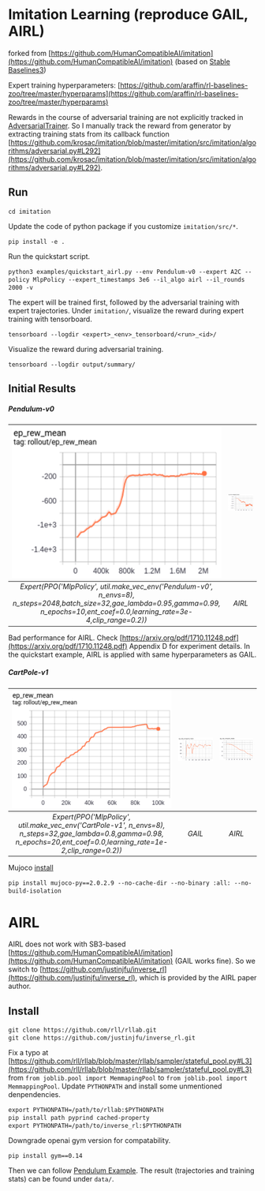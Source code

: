 # Imitation Learning (reproduce GAIL, AIRL)
forked from [https://github.com/HumanCompatibleAI/imitation](https://github.com/HumanCompatibleAI/imitation) (based on [Stable Baselines3](https://stable-baselines3.readthedocs.io/en/master/index.html))

Expert training hyperparameters: [https://github.com/araffin/rl-baselines-zoo/tree/master/hyperparams](https://github.com/araffin/rl-baselines-zoo/tree/master/hyperparams)

Rewards in the course of adversarial training are not explicitly tracked in [AdversarialTrainer](https://github.com/krosac/imitation/blob/master/imitation/src/imitation/algorithms/adversarial.py).
So I manually track the reward from generator by extracting training stats from its callback function [https://github.com/krosac/imitation/blob/master/imitation/src/imitation/algorithms/adversarial.py#L292](https://github.com/krosac/imitation/blob/master/imitation/src/imitation/algorithms/adversarial.py#L292).

## Run
```
cd imitation
```
Update the code of python package if you customize ``imitation/src/*``. 
```
pip install -e .
```
Run the quickstart script.
```
python3 examples/quickstart_airl.py --env Pendulum-v0 --expert A2C --policy MlpPolicy --expert_timestamps 3e6 --il_algo airl --il_rounds 2000 -v
```
The expert will be trained first, followed by the adversarial training with expert trajectories.
Under ``imitation/``, visualize the reward during expert training with tensorboard.
```
tensorboard --logdir <expert>_<env>_tensorboard/<run>_<id>/
```
Visualize the reward during adversarial training.
```
tensorboard --logdir output/summary/
```

## Initial Results

##### Pendulum-v0
|![](https://github.com/krosac/imitation/blob/master/images/pendulum_ppo.PNG) | ![](https://github.com/krosac/imitation/blob/master/images/pendulum_ppo_airl_new.PNG)|
|:--:| :--:|
|*Expert(PPO('MlpPolicy', util.make_vec_env('Pendulum-v0', n_envs=8),<br> n_steps=2048,batch_size=32,gae_lambda=0.95,gamma=0.99,<br> n_epochs=10,ent_coef=0.0,learning_rate=3e-4,clip_range=0.2))* |*AIRL*|

Bad performance for AIRL. Check [https://arxiv.org/pdf/1710.11248.pdf](https://arxiv.org/pdf/1710.11248.pdf) Appendix D for experiment details. 
In the quickstart example, AIRL is applied with same hyperparameters as GAIL.

##### CartPole-v1
|![](https://github.com/krosac/imitation/blob/master/images/cartpole_ppo.PNG)|![](https://github.com/krosac/imitation/blob/master/images/cartpole_gail_ppo.PNG)|![](https://github.com/krosac/imitation/blob/master/images/cartpole_airl_ppo_new.PNG)|
|:--:|:--:|:--:|
|*Expert(PPO('MlpPolicy', util.make_vec_env('CartPole-v1', n_envs=8),<br> n_steps=32,gae_lambda=0.8,gamma=0.98,<br> n_epochs=20,ent_coef=0.0,learning_rate=1e-2,clip_range=0.2))*|*GAIL*|*AIRL*|

Mujoco [install](https://github.com/openai/mujoco-py#install-mujoco)
```
pip install mujoco-py==2.0.2.9 --no-cache-dir --no-binary :all: --no-build-isolation
```


# AIRL

AIRL does not work with SB3-based [https://github.com/HumanCompatibleAI/imitation](https://github.com/HumanCompatibleAI/imitation) (GAIL works fine).
So we switch to [https://github.com/justinjfu/inverse_rl](https://github.com/justinjfu/inverse_rl), which is provided by the AIRL paper author.

## Install 
```
git clone https://github.com/rll/rllab.git
git clone https://github.com/justinjfu/inverse_rl.git
```
Fix a typo at [https://github.com/rll/rllab/blob/master/rllab/sampler/stateful_pool.py#L3](https://github.com/rll/rllab/blob/master/rllab/sampler/stateful_pool.py#L3) from ````from joblib.pool import MemmapingPool```` to ``from joblib.pool import MemmappingPool``.
Update ``PYTHONPATH`` and install some unmentioned denpendencies.
```
export PYTHONPATH=/path/to/rllab:$PYTHONPATH
pip install path pyprind cached-property
export PYTHONPATH=/path/to/inverse_rl:$PYTHONPATH
```
Downgrade openai gym version for compatability.
```
pip install gym==0.14
```
Then we can follow [Pendulum Example](https://github.com/justinjfu/inverse_rl#examples).
The result (trajectories and training stats) can be found under ``data/``.



